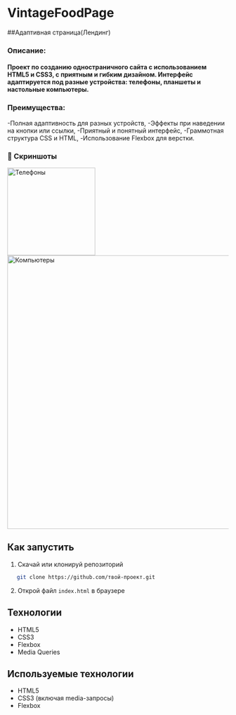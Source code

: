 # VintageFoodPage

##Адаптивная страница(Лендинг)

### Описание:

#### Проект по созданию одностраничного сайта с использованием **HTML5** и **CSS3**, с приятным и гибким дизайном. Интерфейс адаптируется под разные устройства: телефоны, планшеты и настольные компьютеры.

### Преимущества:

  -Полная адаптивность для разных устройств,
  -Эффекты при наведении на кнопки или ссылки,
  -Приятный и понятный интерфейс,
  -Граммотная структура CSS и HTML,
  -Использование Flexbox для верстки.

  

### 📸 Скриншоты

<div align="left">

  <img src="Vintage_Food/images/phones.png" width="200" alt="Телефоны" style="vertical-align: top; " />
    <img src="Vintage_Food/images/Computers.png" width="624" alt="Компьютеры" style="vertical-align: top; margin-right: 20px;;"/>
</div>



## Как запустить

1. Скачай или клонируй репозиторий
```bash
   git clone https://github.com/твой-проект.git
```
2. Открой файл `index.html` в браузере

##  Технологии

- HTML5
- CSS3
- Flexbox
- Media Queries

## Используемые технологии

- HTML5
- CSS3 (включая media-запросы)
- Flexbox
